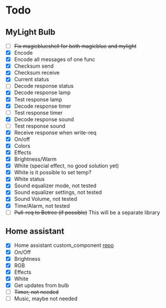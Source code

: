 # Todo

## MyLight Bulb
* [ ] ~~Fix magicblueshell for both magicblue and mylight~~
* [x] Encode
* [x] Encode all messages of one func
* [x] Checksum send
* [x] Checksum receive
* [x] Current status
* [ ] Decode response status
* [x] Decode response lamp
* [x] Test response lamp
* [x] Decode response timer
* [ ] Test response timer
* [x] Decode response sound
* [ ] Test response sound
* [x] Receive response when write-req
* [x] On/off
* [x] Colors
* [x] Effects
* [x] Brightness/Warm
* [x] White (special effect, no good solution yet)
* [x] White is it possible to set temp?
* [x] White status
* [x] Sound equalizer mode, not tested
* [x] Sound equalizer settings, not tested
* [x] Sound Volume, not tested
* [x] Time/Alarm, not tested
* [ ] ~~Pull-req to Betree (if possible)~~ This will be a separate library

## Home assistant
* [x] Home assistant custom_component [repo](https://github.com/orrpan/homeassistant-bluetoothbulb)
* [x] On/Off
* [x] Brightness
* [x] RGB
* [x] Effects
* [x] White
* [x] Get updates from bulb
* [ ] ~~Timer, not needed~~
* [ ] Music, maybe not needed
